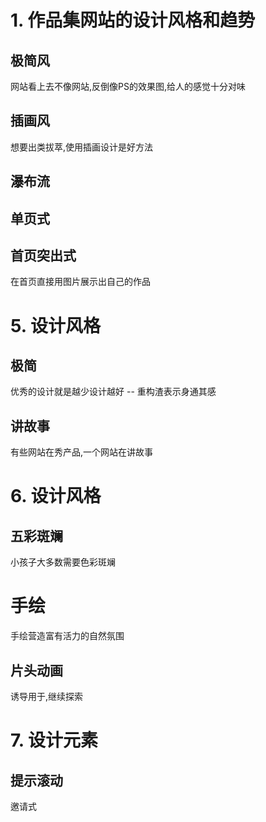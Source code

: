 # 1. 作品集网站的设计风格和趋势

## 极简风

网站看上去不像网站,反倒像PS的效果图,给人的感觉十分对味

## 插画风

想要出类拔萃,使用插画设计是好方法

## 瀑布流

## 单页式

## 首页突出式

在首页直接用图片展示出自己的作品

# 5. 设计风格

## 极简

优秀的设计就是越少设计越好 -- 重构渣表示身通其感

## 讲故事

有些网站在秀产品,一个网站在讲故事

# 6. 设计风格

## 五彩斑斓

小孩子大多数需要色彩斑斓

# 手绘

手绘营造富有活力的自然氛围

## 片头动画

诱导用于,继续探索

# 7. 设计元素

## 提示滚动

邀请式


